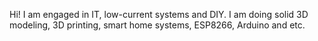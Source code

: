 Hi!
I am engaged in IT, low-current systems and DIY.
I am doing solid 3D modeling, 3D printing, smart home systems, ESP8266, Arduino and etc.
